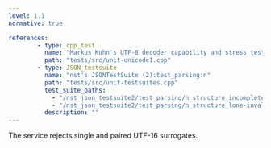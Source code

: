 ```yaml
---
level: 1.1
normative: true

references:
        - type: cpp_test
          name: "Markus Kuhn's UTF-8 decoder capability and stress test:5  Illegal code positions"
          path: "tests/src/unit-unicode1.cpp"
        - type: JSON_testsuite
          name: "nst's JSONTestSuite (2):test_parsing:n"
          path: "tests/src/unit-testsuites.cpp"
          test_suite_paths:
            - "/nst_json_testsuite2/test_parsing/n_structure_incomplete_UTF8_BOM.json"
            - "/nst_json_testsuite2/test_parsing/n_structure_lone-invalid-utf-8.json"
          description: ""
---
```


The service rejects single and paired UTF-16 surrogates.